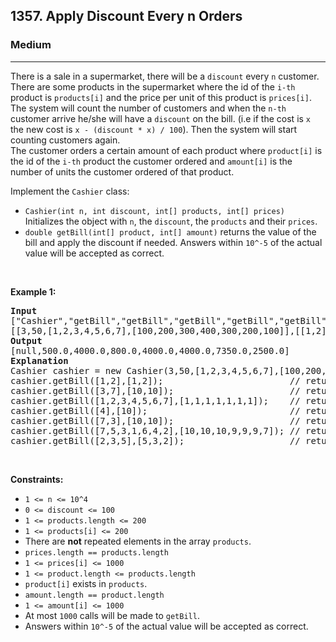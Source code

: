 <h2>1357. Apply Discount Every n Orders</h2><h3>Medium</h3><hr><div><p>There is&nbsp;a sale in a supermarket, there will be a <code>discount</code> every <code>n</code> customer.<br>
There are some products in the supermarket where the id of the <code>i-th</code> product is <code>products[i]</code> and the price per unit of this product is&nbsp;<code>prices[i]</code>.<br>
The system will count the number of customers and when the <code>n-th</code> customer arrive he/she will have a <code>discount</code> on the bill. (i.e if the cost is <code>x</code> the new cost is <code>x - (discount * x) / 100</code>). Then the system will start counting customers again.<br>
The customer orders a certain amount of each product where <code>product[i]</code> is the id of the <code>i-th</code> product the customer ordered and <code>amount[i]</code> is the number of units the customer ordered of that product.</p>

<p>Implement the <code>Cashier</code> class:</p>

<ul>
	<li><code>Cashier(int n, int discount, int[] products, int[] prices)</code> Initializes the object with <code>n</code>, the <code>discount</code>, the <code>products</code>&nbsp;and their <code>prices</code>.</li>
	<li><code>double&nbsp;getBill(int[] product, int[] amount)</code>&nbsp;returns the value of the bill and apply the discount if needed. Answers within <code>10^-5</code> of the actual value will be accepted as correct.</li>
</ul>

<p>&nbsp;</p>
<p><strong>Example 1:</strong></p>

<pre><strong>Input</strong>
["Cashier","getBill","getBill","getBill","getBill","getBill","getBill","getBill"]
[[3,50,[1,2,3,4,5,6,7],[100,200,300,400,300,200,100]],[[1,2],[1,2]],[[3,7],[10,10]],[[1,2,3,4,5,6,7],[1,1,1,1,1,1,1]],[[4],[10]],[[7,3],[10,10]],[[7,5,3,1,6,4,2],[10,10,10,9,9,9,7]],[[2,3,5],[5,3,2]]]
<strong>Output</strong>
[null,500.0,4000.0,800.0,4000.0,4000.0,7350.0,2500.0]
<strong>Explanation</strong>
Cashier cashier = new Cashier(3,50,[1,2,3,4,5,6,7],[100,200,300,400,300,200,100]);
cashier.getBill([1,2],[1,2]);                        // return 500.0, bill = 1 * 100 + 2 * 200 = 500.
cashier.getBill([3,7],[10,10]);                      // return 4000.0
cashier.getBill([1,2,3,4,5,6,7],[1,1,1,1,1,1,1]);    // return 800.0, The bill was 1600.0 but as this is the third customer, he has a discount of 50% which means his bill is only 1600 - 1600 * (50 / 100) = 800.
cashier.getBill([4],[10]);                           // return 4000.0
cashier.getBill([7,3],[10,10]);                      // return 4000.0
cashier.getBill([7,5,3,1,6,4,2],[10,10,10,9,9,9,7]); // return 7350.0, Bill was 14700.0 but as the system counted three more customers, he will have a 50% discount and the bill becomes 7350.0
cashier.getBill([2,3,5],[5,3,2]);                    // return 2500.0
</pre>

<p>&nbsp;</p>
<p><strong>Constraints:</strong></p>

<ul>
	<li><code>1 &lt;= n &lt;= 10^4</code></li>
	<li><code>0 &lt;= discount &lt;= 100</code></li>
	<li><code>1 &lt;= products.length &lt;= 200</code></li>
	<li><code>1 &lt;= products[i] &lt;= 200</code></li>
	<li>There are <strong>not</strong> repeated elements in the array <code>products</code>.</li>
	<li><code>prices.length == products.length</code></li>
	<li><code>1 &lt;= prices[i] &lt;= 1000</code></li>
	<li><code>1 &lt;= product.length &lt;= products.length</code></li>
	<li><code>product[i]</code> exists in <code>products</code>.</li>
	<li><code>amount.length == product.length</code></li>
	<li><code>1 &lt;= amount[i] &lt;= 1000</code></li>
	<li>At most <code>1000</code> calls will be made to <code>getBill</code>.</li>
	<li>Answers within&nbsp;<code>10^-5</code>&nbsp;of the actual value will be accepted as correct.</li>
</ul></div>